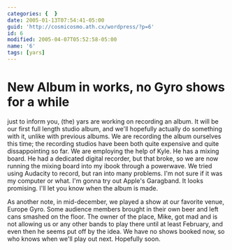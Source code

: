 ```yaml
---
categories: {  }
date: 2005-01-13T07:54:41-05:00
guid: 'http://cosmicosmo.ath.cx/wordpress/?p=6'
id: 6
modified: 2005-04-07T05:52:58-05:00
name: '6'
tags: [yars]
---
```


New Album in works, no Gyro shows for a while
=============================================

just to inform you, (the) yars are working on recording an album. It will be our first full length studio album, and we'll hopefully actually do something with it, unlike with previous albums. We are recording the album ourselves this time; the recording studios have been both quite expensive and quite dissappointing so far. We are employing the help of Kyle. He has a mixing board. He had a dedicated digital recorder, but that broke, so we are now running the mixing board into my ibook through a powerwave. We tried using Audacity to record, but ran into many problems. I'm not sure if it was my computer or what. I'm gonna try out Apple's Garagband. It looks promising. I'll let you know when the album is made.

As another note, in mid-december, we played a show at our favorite venue, Europe Gyro. Some audience members brought in their own beer and left cans smashed on the floor. The owner of the place, Mike, got mad and is not allowing us or any other bands to play there until at least February, and even then he seems put off by the idea. We have no shows booked now, so who knows when we'll play out next. Hopefully soon.
